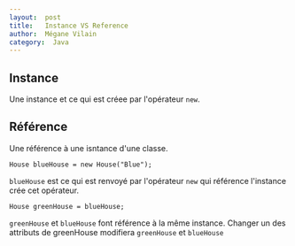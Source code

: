 ```yaml
---
layout:  post
title:   Instance VS Reference
author:  Mégane Vilain
category:  Java
---
```


## Instance
Une instance et ce qui est créee par l'opérateur `new`.

## Référence
Une référence à une isntance d'une classe.

```
House blueHouse = new House("Blue");
```
`blueHouse` est ce qui est renvoyé par l'opérateur `new` qui référence l'instance crée cet opérateur.

```
House greenHouse = blueHouse;
```
`greenHouse` et `blueHouse` font référence à la même instance. Changer un des attributs de greenHouse modifiera `greenHouse` et `blueHouse`

